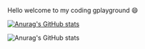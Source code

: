 Hello welcome to my coding gplayground 😄

[![Anurag's GitHub stats](https://github-readme-stats.vercel.app/api?username=triciapolor)](https://github.com/anuraghazra/github-readme-stats)

![Anurag's GitHub stats](https://github-readme-stats.vercel.app/api?username=triciapolor&show_icons=true&theme=tokyonight)
